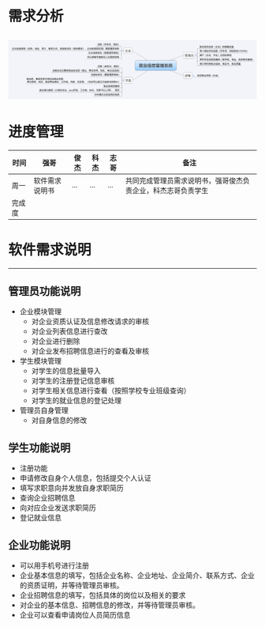 # 需求分析
![img](/就业信息管理系统需求.png)
---
# 进度管理

时间 | 强哥 | 俊杰 | 科杰 | 志哥 | 备注
---|---|---|---|---|--- 
周一 | 软件需求说明书 | ... | ... | ... |共同完成管理员需求说明书，强哥俊杰负责企业，科杰志哥负责学生
完成度|



# 软件需求说明
---
## 管理员功能说明
- 企业模块管理
    - 对企业资质认证及信息修改请求的审核
    - 对企业列表信息进行查改
    - 对企业进行删除
    - 对企业发布招聘信息进行的查看及审核
- 学生模块管理
    - 对学生的信息批量导入
    - 对学生的注册登记信息审核
    - 对学生相关信息进行查看（按照学校专业班级查询）
    - 对学生的就业信息的登记处理
- 管理员自身管理
    - 对自身信息的修改


## 学生功能说明
- 注册功能
- 申请修改自身个人信息，包括提交个人认证
- 填写求职意向并发放自身求职简历
- 查询企业招聘信息
- 向对应企业发送求职简历
- 登记就业信息

## 企业功能说明
- 可以用手机号进行注册
- 企业基本信息的填写，包括企业名称、企业地址、企业简介、联系方式、企业的资质证明，并等待管理员审核。
- 企业招聘信息的填写，包括具体的岗位以及相关的要求
- 对企业的基本信息、招聘信息的修改，并等待管理员审核。
- 企业可以查看申请岗位人员简历信息

